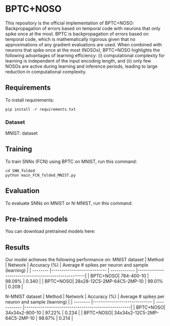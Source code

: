 # BPTC+NOSO
This repository is the official implementation of BPTC+NOSO: Backpropagation of errors based on temporal code with neurons that only spike once at the most.
BPTC is backpropagation of errors based on temporal code, which is mathematically rigorous given that no approximations of any gradient evaluations are used. When combined with neurons that spike once at the most (NOSOs), BPTC+NOSO highlights the following advantages of learning efficiency: (i) computational complexity for learning is independent of the input encoding length, and (ii) only few NOSOs are active during learning and inference periods, leading to large reduction in computational complexity. 

## Requirements
To install requirements:

```setup
pip install -r requirements.txt
```

### Dataset
MNIST: dataset

## Training
To train SNNs (FCN) using BPTC on MNIST, run this command:
```train
cd SNN_folded
python main_FCN_folded_MNIST.py
```

## Evaluation
To evaluate SNNs on MNIST or N-MNIST, run this command:

## Pre-trained models
You can download pretrained models here:

## Results
Our model achieves the following performance on: 
MNIST dataset
| Method   | Network                    | Accuracy (%) | Average # spikes per neuron and sample (learning)  |
| -------- |--------------------------- | ------------ |----------------------------------------------------|
| BPTC+NOSO| 784-400-10                 | 98.09%       |  0.340                                             |
| BPTC+NOSO| 28x28-12C5-2MP-64C5-2MP-10 | 99.01%       |  0.209                                             |

N-MNIST dataset
| Method   | Network                      | Accuracy (%) | Average # spikes per neuron and sample (learning)  |
| -------- |----------------------------- | ------------ |----------------------------------------------------|
| BPTC+NOSO| 34x34x2-800-10               | 97.22%       |  0.234                                             |
| BPTC+NOSO| 34x34x2-12C5-2MP-64C5-2MP-10 | 98.67%       |  0.214                                             |
